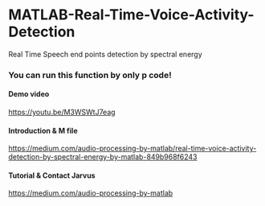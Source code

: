 # MATLAB-Real-Time-Voice-Activity-Detection
Real Time Speech end points detection by spectral energy

### You can run this function by only p code!

#### Demo video
https://youtu.be/M3WSWtJ7eag

#### Introduction & M file
https://medium.com/audio-processing-by-matlab/real-time-voice-activity-detection-by-spectral-energy-by-matlab-849b968f6243
#### Tutorial & Contact Jarvus
https://medium.com/audio-processing-by-matlab
